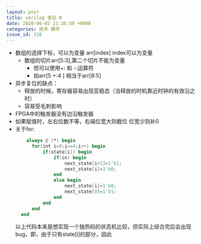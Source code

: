 ```yaml
---
layout: post
title: verilog 笔记 N
date: 2020-06-02 21:36:50 +0900
categories: 技术 硬件
issue_id: 116
---
```


- 数组的选择下标，可以为变量 arr[index] index可以为变量
  - 数组的切片arr[5:3],第二个切片不能为变量
    - 但可以使用+: 和 -:运算符
    - 如arr[5 +:4 ] 相当于arr[8:5]
- 异步复位的缺点：
  - 释放的时候，寄存器容易出现亚稳态（当释放的时机靠近时钟的有效沿之时）
  - 容易受毛刺影响
- FPGA中的触发器没有边沿触发器
- 如果赋值时，左右位数不等，右端位宽大则截位 位宽少则补0
- 关于for:
  ```verilog
      always @ (*) begin
        for(int i=0;i<=4;i++) begin
            if(state[i]) begin
                if(in) begin
                    next_state[i+1]=1'b1;
                    next_state[i]=1'b0;
                end
                else begin
                    next_state[i]=1'b0;
                    next_state[0]=1'b1;
                end
            end
        end
    end
  ```
  以上代码本来是想实现一个独热码的状态机比较，但实际上综合完后会出现bug，即，由于只有state[i]的部分，因此
  